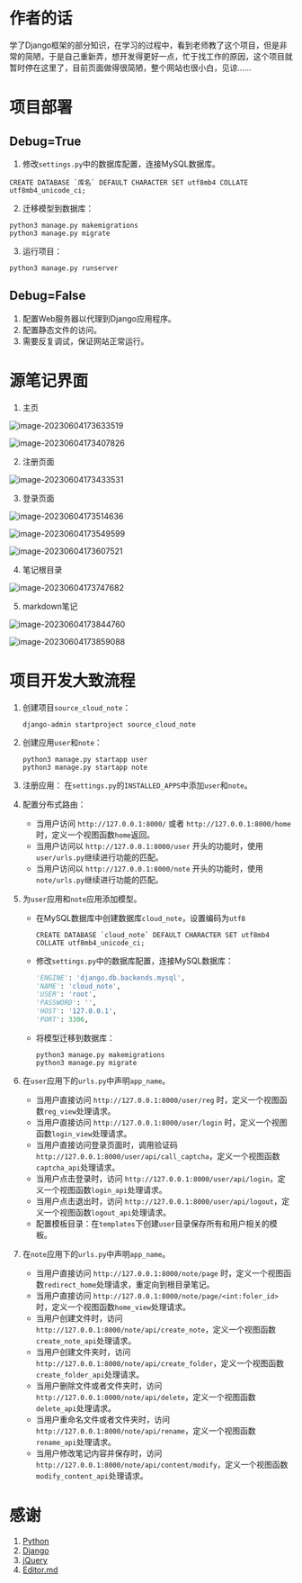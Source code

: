 # 作者的话

学了Django框架的部分知识，在学习的过程中，看到老师教了这个项目，但是非常的简陋，于是自己重新弄，想开发得更好一点，忙于找工作的原因，这个项目就暂时停在这里了，目前页面做得很简陋，整个网站也很小白，见谅……

# 项目部署

## Debug=True

1. 修改`settings.py`中的数据库配置，连接MySQL数据库。
```mysql
CREATE DATABASE `库名` DEFAULT CHARACTER SET utf8mb4 COLLATE utf8mb4_unicode_ci;
```

2. 迁移模型到数据库：

```shell
python3 manage.py makemigrations
python3 manage.py migrate
```

3. 运行项目：

```shell
python3 manage.py runserver
```

## Debug=False

1. 配置Web服务器以代理到Django应用程序。
2. 配置静态文件的访问。
3. 需要反复调试，保证网站正常运行。

# 源笔记界面

1. 主页

![image-20230604173633519](./images/image-20230604173633519.png)

![image-20230604173407826](./images/image-20230604173407826.png)

2. 注册页面

![image-20230604173433531](./images/image-20230604173433531.png)

3. 登录页面

![image-20230604173514636](./images/image-20230604173514636.png)

![image-20230604173549599](./images/image-20230604173549599.png)



![image-20230604173607521](./images/image-20230604173607521.png)

4. 笔记根目录

![image-20230604173747682](./images/image-20230604173747682.png)

5. markdown笔记

![image-20230604173844760](./images/image-20230604173844760.png)

![image-20230604173859088](./images/image-20230604173859088.png)

# 项目开发大致流程

1. 创建项目`source_cloud_note`：

   ```shell
   django-admin startproject source_cloud_note
   ```

2. 创建应用`user`和`note`：

   ```shell
   python3 manage.py startapp user
   python3 manage.py startapp note
   ```

3. 注册应用： 在`settings.py`的`INSTALLED_APPS`中添加`user`和`note`。

4. 配置分布式路由：

   - 当用户访问 `http://127.0.0.1:8000/` 或者 `http://127.0.0.1:8000/home` 时，定义一个视图函数`home`返回。
   - 当用户访问以 `http://127.0.0.1:8000/user` 开头的功能时，使用`user/urls.py`继续进行功能的匹配。
   - 当用户访问以 `http://127.0.0.1:8000/note` 开头的功能时，使用`note/urls.py`继续进行功能的匹配。

5. 为`user`应用和`note`应用添加模型。

   - 在MySQL数据库中创建数据库`cloud_note`，设置编码为`utf8`

     ```mysql
     CREATE DATABASE `cloud_note` DEFAULT CHARACTER SET utf8mb4 COLLATE utf8mb4_unicode_ci;
     ```

   - 修改`settings.py`中的数据库配置，连接MySQL数据库：

     ```python
     'ENGINE': 'django.db.backends.mysql',
     'NAME': 'cloud_note',
     'USER': 'root',
     'PASSWORD': '',
     'HOST': '127.0.0.1',
     'PORT': 3306,
     ```

   - 将模型迁移到数据库：

     ```shell
     python3 manage.py makemigrations
     python3 manage.py migrate
     ```

6. 在`user`应用下的`urls.py`中声明`app_name`。

   - 当用户直接访问 `http://127.0.0.1:8000/user/reg` 时，定义一个视图函数`reg_view`处理请求。
   - 当用户直接访问 `http://127.0.0.1:8000/user/login` 时，定义一个视图函数`login_view`处理请求。
   - 当用户直接访问登录页面时，调用验证码 `http://127.0.0.1:8000/user/api/call_captcha`，定义一个视图函数`captcha_api`处理请求。
   - 当用户点击登录时，访问 `http://127.0.0.1:8000/user/api/login`，定义一个视图函数`login_api`处理请求。
   - 当用户点击退出时，访问 `http://127.0.0.1:8000/user/api/logout`，定义一个视图函数`logout_api`处理请求。
   - 配置模板目录：在`templates`下创建`user`目录保存所有和用户相关的模板。

7. 在`note`应用下的`urls.py`中声明`app_name`。

   - 当用户直接访问 `http://127.0.0.1:8000/note/page` 时，定义一个视图函数`redirect_home`处理请求，重定向到根目录笔记。
   - 当用户直接访问 `http://127.0.0.1:8000/note/page/<int:foler_id>` 时，定义一个视图函数`home_view`处理请求。
   - 当用户创建文件时，访问 `http://127.0.0.1:8000/note/api/create_note`，定义一个视图函数`create_note_api`处理请求。
   - 当用户创建文件夹时，访问 `http://127.0.0.1:8000/note/api/create_folder`，定义一个视图函数`create_folder_api`处理请求。
   - 当用户删除文件或者文件夹时，访问 `http://127.0.0.1:8000/note/api/delete`，定义一个视图函数`delete_api`处理请求。
   - 当用户重命名文件或者文件夹时，访问 `http://127.0.0.1:8000/note/api/rename`，定义一个视图函数`rename_api`处理请求。
   - 当用户修改笔记内容并保存时，访问 `http://127.0.0.1:8000/note/api/content/modify`，定义一个视图函数`modify_content_api`处理请求。

# 感谢

1. [Python](https://www.python.org/)
2. [Django](https://www.djangoproject.com/)
3. [jQuery](https://jquery.com/)
4. [Editor.md](https://github.com/pandao/editor.md)

